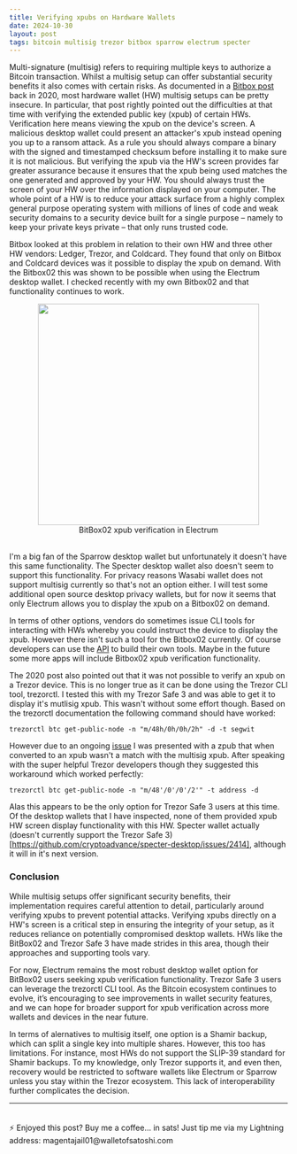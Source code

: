 ```yaml
---
title: Verifying xpubs on Hardware Wallets
date: 2024-10-30
layout: post
tags: bitcoin multisig trezor bitbox sparrow electrum specter
---
```


Multi-signature (multisig) refers to requiring multiple keys to authorize a Bitcoin transaction. Whilst a multisig setup can offer substantial security benefits it also comes with certain risks. As documented in a [Bitbox post](https://bitbox.swiss/blog/how-nearly-all-personal-hardware-wallet-multisig-setups-are-insecure/) back in 2020, most hardware wallet (HW) multisig setups can be pretty insecure. In particular, that post rightly pointed out the difficulties at that time with verifying the extended public key (xpub) of certain HWs. <!--more--> Verification here means viewing the xpub on the device's screen. A malicious desktop wallet could present an attacker's xpub instead opening you up to a ransom attack. As a rule you should always compare a binary with the signed and timestamped checksum before installing it to make sure it is not malicious. But verifying the xpub via the HW's screen provides far greater assurance because it ensures that the xpub being used matches the one generated and approved by your HW. You should always trust the screen of your HW over the information displayed on your computer. The whole point of a HW is to reduce your attack surface from a highly complex general purpose operating system with millions of lines of code and weak security domains to a security device built for a single purpose – namely to keep your private keys private – that only runs trusted code. 

Bitbox looked at this problem in relation to their own HW and three other HW vendors: Ledger, Trezor, and Coldcard. They found that only on Bitbox and Coldcard devices was it possible to display the xpub on demand. With the Bitbox02 this was shown to be possible when using the Electrum desktop wallet. I checked recently with my own Bitbox02 and that functionality continues to work. 

<div style="text-align: center;">
  <img src="https://gwilkinson01.github.io/assets/imgs/image-106.jpg" width="400px">
</div>

<div style="text-align: center;">
BitBox02 xpub verification in Electrum
<br><br>
</div>

I'm a big fan of the Sparrow desktop wallet but unfortunately it doesn't have this same functionality. The Specter desktop wallet also doesn't seem to support this functionality. For privacy reasons Wasabi wallet does not support multisig currently so that's not an option either. I will test some additional open source desktop privacy wallets, but for now it seems that only Electrum allows you to display the xpub on a Bitbox02 on demand. 

In terms of other options, vendors do sometimes issue CLI tools for interacting with HWs whereby you could instruct the device to display the xpub. However there isn't such a tool for the Bitbox02 currently. Of course developers can use the [API](https://bitbox.swiss/dev/) to build their own tools. Maybe in the future some more apps will include Bitbox02 xpub verification functionality.

The 2020 post also pointed out that it was not possible to verify an xpub on a Trezor device. This is no longer true as it can be done using the Trezor CLI tool, trezorctl. I tested this with my Trezor Safe 3 and was able to get it to display it's mutlisig xpub. This wasn't without some effort though. Based on the trezorctl documentation the following command should have worked: 

`trezorctl btc get-public-node -n "m/48h/0h/0h/2h" -d -t segwit`

However due to an ongoing [issue](https://github.com/trezor/trezor-firmware/issues/2658) I was presented with a zpub that when converted to an xpub wasn't a match with the multisig xpub. After speaking with the super helpful Trezor developers though they suggested this workaround which worked perfectly: 

`trezorctl btc get-public-node -n "m/48'/0'/0'/2'" -t address -d`

Alas this appears to be the only option for Trezor Safe 3 users at this time. Of the desktop wallets that I have inspected, none of them provided xpub HW screen display functionality with this HW. Specter wallet actually (doesn't currently support the Trezor Safe 3)[https://github.com/cryptoadvance/specter-desktop/issues/2414], although it will in it's next version. 

### Conclusion

While multisig setups offer significant security benefits, their implementation requires careful attention to detail, particularly around verifying xpubs to prevent potential attacks. Verifying xpubs directly on a HW's screen is a critical step in ensuring the integrity of your setup, as it reduces reliance on potentially compromised desktop wallets. HWs like the BitBox02 and Trezor Safe 3 have made strides in this area, though their approaches and supporting tools vary.

For now, Electrum remains the most robust desktop wallet option for BitBox02 users seeking xpub verification functionality. Trezor Safe 3 users can leverage the trezorctl CLI tool. As the Bitcoin ecosystem continues to evolve, it’s encouraging to see improvements in wallet security features, and we can hope for broader support for xpub verification across more wallets and devices in the near future.

In terms of alernatives to multisig itself, one option is a Shamir backup, which can split a single key into multiple shares. However, this too has limitations. For instance, most HWs do not support the SLIP-39 standard for Shamir backups. To my knowledge, only Trezor supports it, and even then, recovery would be restricted to software wallets like Electrum or Sparrow unless you stay within the Trezor ecosystem. This lack of interoperability further complicates the decision.

<hr>
<p style="padding-top: 20px;">⚡️ Enjoyed this post? Buy me a coffee… in sats! Just tip me via my Lightning address: magentajail01@walletofsatoshi.com</p>

